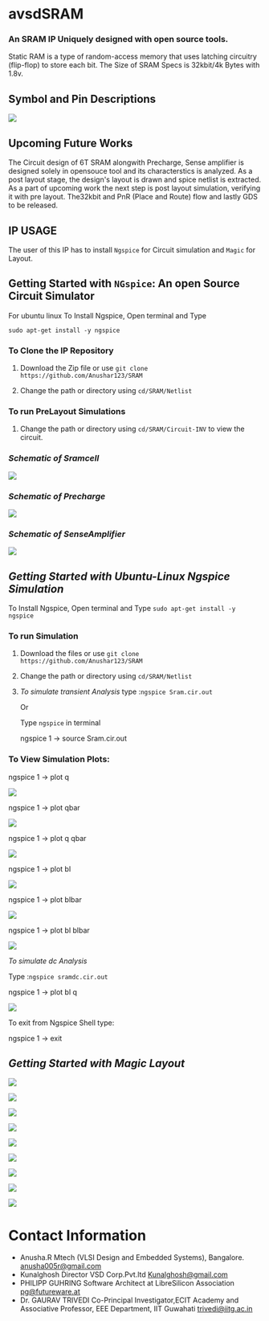 
# avsdSRAM
### An SRAM IP Uniquely designed with open source tools.

Static RAM is a type of random-access memory that uses latching circuitry (flip-flop) to store each bit.
The Size of SRAM Specs is 32kbit/4k Bytes with 1.8v. 

## Symbol and Pin Descriptions

![](Circuit-Inv/BlockSram.PNG)

## Upcoming Future Works

The Circuit design of 6T SRAM alongwith Precharge, Sense amplifier is designed solely in opensouce tool and its characterstics is analyzed. As a post layout stage, the design's layout is drawn and spice netlist is extracted. As a part of upcoming work the next step is post layout simulation, verifying it with pre layout. The32kbit and PnR (Place and Route) flow and lastly GDS to be released.

## IP USAGE

The user of this IP has to install `Ngspice` for Circuit simulation and `Magic` for Layout.

## Getting Started with `NGspice`: An open Source Circuit Simulator

For ubuntu linux 
To Install Ngspice, Open terminal and Type 

`sudo apt-get install -y ngspice`

### To Clone the IP Repository

1. Download the Zip file or use `git clone https://github.com/Anushar123/SRAM`

2. Change the path or directory using `cd/SRAM/Netlist`

### To run PreLayout Simulations

1. Change the path or directory using `cd/SRAM/Circuit-INV` to view the circuit.

### *Schematic of Sramcell*
![](Circuit-Inv/Sram.PNG)


### *Schematic of Precharge*
![](Circuit-Inv/Precharge.PNG)


### *Schematic of SenseAmplifier*
![](Circuit-Inv/SenseAmplifier.PNG)





## *Getting Started with Ubuntu-Linux Ngspice Simulation*
To Install Ngspice, Open terminal and Type 
`sudo apt-get install -y ngspice`
### To run Simulation
1. Download the files or use `git clone https://github.com/Anushar123/SRAM`

2. Change the path or directory using `cd/SRAM/Netlist`

3. *To simulate transient Analysis* type :`ngspice Sram.cir.out`

   Or

   Type `ngspice` in terminal

   ngspice 1 -> source Sram.cir.out

### To View Simulation Plots:

ngspice 1 -> plot q

![](Waveforms/Ngspice/Q.PNG)

ngspice 1 -> plot qbar

 ![](Waveforms/Ngspice/Qbar.PNG)

ngspice 1 -> plot q qbar

 ![](Waveforms/Ngspice/Q-Qbar.PNG)
 
 ngspice 1 -> plot bl

 ![](Waveforms/Ngspice/BL.PNG)
 
 ngspice 1 -> plot blbar

 ![](Waveforms/Ngspice/BLbar.PNG)
 
 ngspice 1 -> plot bl blbar

 ![](Waveforms/Ngspice/BL-BLbar.PNG)
 
 
*To simulate dc Analysis*
 
Type :`ngspice sramdc.cir.out`

ngspice 1 -> plot bl q

![](Waveforms/Ngspice/BL-Q(Butterfly).PNG)

 
To exit from Ngspice Shell type:

ngspice 1 ->  exit

## *Getting Started with Magic Layout*

![](Circuit-Inv/Sram.PNG) 

![](Layout/Sram.PNG)

![](Layout/Sram-Width,height.PNG) 


![](Circuit-Inv/Precharge.PNG) 

![](Layout/Precharge.PNG)

![](Layout/Precharge-width,height.PNG) 


![](Circuit-Inv/SenseAmplifier.PNG) 

![](Layout/senseamplifier.PNG)

![](Layout/senseamplifier-width,height.PNG)

# Contact Information
* Anusha.R Mtech (VLSI Design and Embedded Systems), Bangalore. anusha005r@gmail.com
* Kunalghosh Director VSD Corp.Pvt.ltd Kunalghosh@gmail.com
* PHILIPP GUHRING Software Architect at LibreSilicon Association pg@futureware.at
* Dr. GAURAV TRIVEDI Co-Principal Investigator,ECIT Academy and Associative Professor, EEE Department, IIT Guwahati trivedi@iitg.ac.in
